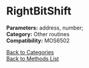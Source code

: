 # RightBitShift

**Parameters:** address, number;  
**Category:** Other routines  
**Compatibility:** MOS6502  


[Back to Categories](../categories/other_routines.md)  
[Back to Methods List](../../SUMMARY.md)
